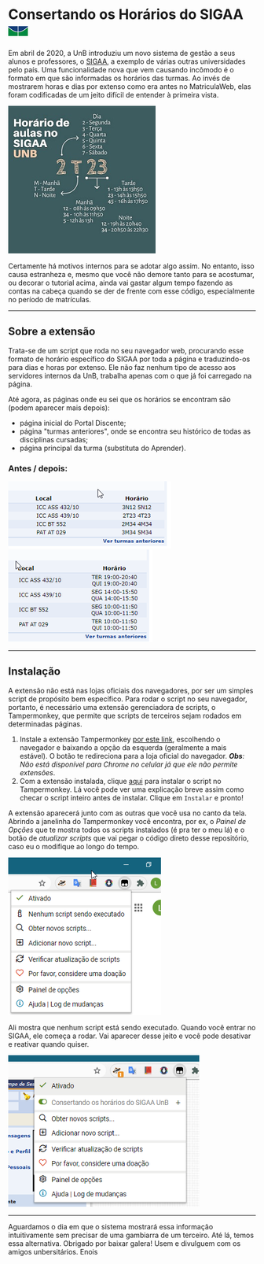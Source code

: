 # Consertando os Horários do SIGAA ![unb](images/unb_logo.png)

Em abril de 2020, a UnB introduziu um novo sistema de gestão a seus alunos e professores, o [SIGAA](https://sig.unb.br/sigaa/), a exemplo de várias outras universidades pelo país. Uma funcionalidade nova que vem causando incômodo é o formato em que são informadas os horários das turmas. Ao invés de mostrarem horas e dias por extenso como era antes no MatriculaWeb, elas foram codificadas de um jeito difícil de entender à primeira vista.

![manual](images/manual.jpg)

Certamente há motivos internos para se adotar algo assim. No entanto, isso causa estranheza e, mesmo que você não demore tanto para se acostumar, ou decorar o tutorial acima, ainda vai gastar algum tempo fazendo as contas na cabeça quando se der de frente com esse código, especialmente no período de matrículas.

***

## Sobre a extensão

Trata-se de um script que roda no seu navegador web, procurando esse formato de horário específico do SIGAA por toda a página e traduzindo-os para dias e horas por extenso. Ele não faz nenhum tipo de acesso aos servidores internos da UnB, trabalha apenas com o que já foi carregado na página.

Até agora, as páginas onde eu sei que os horários se encontram são (podem aparecer mais depois):
* página inicial do Portal Discente;
* página "turmas anteriores", onde se encontra seu histórico de todas as disciplinas cursadas;
* página principal da turma (substituta do Aprender).

### Antes / depois:

![old](images/old.png) ![new](images/new.png)

***
## Instalação

A extensão não está nas lojas oficiais dos navegadores, por ser um simples script de propósito bem específico. Para rodar o script no seu navegador, portanto, é necessário uma extensão gerenciadora de scripts, o Tampermonkey, que permite que scripts de terceiros sejam rodados em determinadas páginas.

  1. Instale a extensão Tampermonkey [por este link](https://www.tampermonkey.net/), escolhendo o navegador e baixando a opção da esquerda (geralmente a mais estável). O botão te redireciona para a loja oficial do navegador. ***Obs**: Não está disponível para Chrome no celular já que ele não permite extensões*.
  2. Com a extensão instalada, clique [aqui](https://github.com/luthierycosta/ConsertandoHorariosSIGAA/raw/master/codigo.user.js) para instalar o script no Tampermonkey. Lá você pode ver uma explicação breve assim como checar o script inteiro antes de instalar. Clique em `Instalar` e pronto!

A extensão aparecerá junto com as outras que você usa no canto da tela. Abrindo a janelinha do Tampermonkey você encontra, por ex, o *Painel de Opções* que te mostra todos os scripts instalados (é pra ter o meu lá) e o botão de *atualizar scripts* que vai pegar o código direto desse repositório, caso eu o modifique ao longo do tempo.

![dash](images/dashboard_tm.png)

Ali mostra que nenhum script está sendo executado. Quando você entrar no SIGAA, ele começa a rodar. Vai aparecer desse jeito e você pode desativar e reativar quando quiser.

![dash](images/dashboard_com_script.png)

***
Aguardamos o dia em que o sistema mostrará essa informação intuitivamente sem precisar de uma gambiarra de um terceiro. Até lá, temos essa alternativa. Obrigado por baixar galera! Usem e divulguem com os amigos unbersitários. Enois
